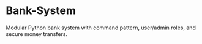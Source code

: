 # Bank-System
Modular Python bank system with command pattern, user/admin roles, and secure money transfers.
